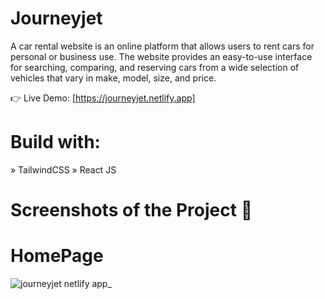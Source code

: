 # Journeyjet

A car rental website is an online platform that allows users to rent cars for personal or business use. The website provides an easy-to-use interface for searching, comparing, and reserving cars from a wide selection of vehicles that vary in make, model, size, and price.

👉 Live Demo: [https://journeyjet.netlify.app]

# Build with:
» TailwindCSS
» React JS

# Screenshots of the Project 📸

# HomePage

![journeyjet netlify app_](https://github.com/kraggy09/journey-jet/assets/96724611/43f09d24-7168-427b-bbeb-1ae1516016d5)


